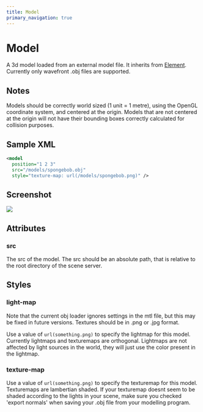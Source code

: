 ```yaml
---
title: Model
primary_navigation: true
---
```


# Model

A 3d model loaded from an external model file. It inherits from [Element](/element.html). Currently only wavefront .obj files are supported.

## Notes

Models should be correctly world sized (1 unit = 1 metre), using the OpenGL coordinate system, and centered at the origin. Models that are not centered at the origin will not have their bounding boxes correctly calculated for collision purposes.

## Sample XML

```xml
<model 
  position="1 2 3" 
  src="/models/spongebob.obj" 
  style="texture-map: url(/models/spongebob.png)" />
```

## Screenshot

<img src="/images/model.png" class="screenshot" />

## Attributes

### src

The src of the model. The src should be an absolute path, that is relative to the root directory of the scene server.

## Styles

### light-map

Note that the current obj loader ignores settings in the mtl file, but this may be fixed in future versions. Textures should be in .png or .jpg format.

Use a value of `url(something.png)` to specify the lightmap for this model. Currently lightmaps and texturemaps are orthogonal. Lightmaps are not affected by light sources in the world, they will just use the color present in the lightmap.

### texture-map

Use a value of `url(something.png)` to specify the texturemap for this model. Texturemaps are lambertian shaded. If your texturemap doesnt seem to be shaded according to the lights in your scene, make sure you checked 'export normals' when saving your .obj file from your modelling program.
